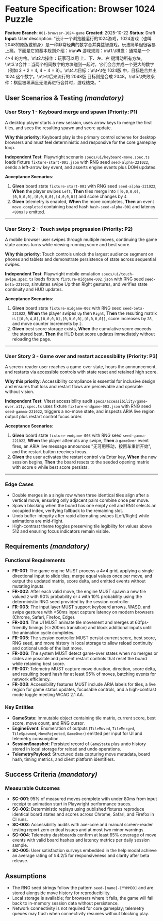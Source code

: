 # Feature Specification: Browser 1024 Puzzle

**Feature Branch**: `001-browser-1024-game`
**Created**: 2025-10-22
**Status**: Draft
**Input**: User description: "设计一个浏览器运行的1024游戏，1024游戏（也叫 2048的原版或前身）是一种非常经典的数字合并类益智游戏。玩法简单但很容易上瘾。下面是它的基本规则介绍：\n\n🎮 游戏规则：\n\t1.\t棋盘：通常是一个 4×4 的方格。\n\t2.\t操作：玩家可以用 上、下、左、右 键滑动所有方块。\n\t3.\t合并：当两个相同数字的方块碰到一起时，它们会合并成一个更大的数字（例如 2 + 2 = 4, 4 + 4 = 8）。\n\t4.\t目标：\n\t•\t在 1024版 中，目标是合并出 1024 这个数字。\n\t•\t后来流行的 2048版 目标则是合成 2048。\n\t5.\t失败条件：棋盘被填满且无法再进行合并时，游戏结束。"

## User Scenarios & Testing *(mandatory)*

### User Story 1 - Keyboard merge and spawn (Priority: P1)

A desktop player starts a new session, uses arrow keys to merge the first tiles, and sees the resulting spawn and score update.

**Why this priority**: Keyboard play is the primary control scheme for desktop browsers and must feel deterministic and responsive for the core gameplay loop.

**Independent Test**: Playwright scenario `specs/ui/keyboard-move.spec.ts` loads fixture `fixture-start-001.json` with RNG seed `seed-alpha-221022`, sends a left-arrow key event, and asserts engine events plus DOM updates.

**Acceptance Scenarios**:

1. **Given** board state `fixture-start-001` with RNG seed `seed-alpha-221022`, **When** the player swipes `Left`, **Then** tiles merge into `[[0,0,0,0],[0,0,0,0],[0,0,0,0],[4,0,0,0]]` and score changes by `4`.
2. **Given** telemetry is enabled, **When** the move completes, **Then** an event `move.completed` containing board hash `hash-seed-alpha-001` and latency `<80ms` is emitted.

---

### User Story 2 - Touch swipe progression (Priority: P2)

A mobile browser user swipes through multiple moves, continuing the game state across turns while viewing running score and best score.

**Why this priority**: Touch controls unlock the largest audience segment on phones and tablets and demonstrate persistence of state across sequential swipes.

**Independent Test**: Playwright mobile emulation `specs/ui/touch-swipe.spec.ts` loads fixture `fixture-midgame-002.json` with RNG seed `seed-beta-221022`, simulates swipe Up then Right gestures, and verifies state continuity and HUD updates.

**Acceptance Scenarios**:

1. **Given** board state `fixture-midgame-002` with RNG seed `seed-beta-221022`, **When** the player swipes `Up` then `Right`, **Then** the resulting matrix is `[[0,0,4,8],[0,0,0,0],[0,0,0,0],[0,0,0,0]]`, score increases by `28`, and move counter increments by `2`.
2. **Given** best score storage exists, **When** the cumulative score exceeds the stored best, **Then** the HUD best score updates immediately without reloading the page.

---

### User Story 3 - Game over and restart accessibility (Priority: P3)

A screen-reader user reaches a game-over state, hears the announcement, and restarts via accessible controls with state reset and retained high score.

**Why this priority**: Accessibility compliance is essential for inclusive design and ensures that loss and restart flows are perceivable and operable without vision.

**Independent Test**: Vitest accessibility audit `specs/accessibility/game-over.a11y.spec.ts` uses fixture `fixture-endgame-003.json` with RNG seed `seed-gamma-221022`, triggers a no-move state, and inspects ARIA live region output plus restart control focus order.

**Acceptance Scenarios**:

1. **Given** board state `fixture-endgame-003` with RNG seed `seed-gamma-221022`, **When** the player attempts any swipe, **Then** a `gameOver` event fires, an ARIA live message announces "无可用移动，按回车重新开始", and the restart button receives focus.
2. **Given** the user activates the restart control via Enter key, **When** the new session begins, **Then** the board resets to the seeded opening matrix with score `0` while best score persists.

---

### Edge Cases

- Double merges in a single row when three identical tiles align after a vertical move, ensuring only adjacent pairs combine once per move.
- Spawn blocking when the board has one empty cell and RNG selects an occupied index, verifying fallback to the remaining slot.
- Undo buffer integrity after rapid alternating swipes (Left/Right) while animations are mid-flight.
- High-contrast theme toggles preserving tile legibility for values above 512 and ensuring focus indicators remain visible.

## Requirements *(mandatory)*

### Functional Requirements

- **FR-001**: The game engine MUST process a 4×4 grid, applying a single directional input to slide tiles, merge equal values once per move, and output the updated matrix, score delta, and emitted events without mutating inputs.
- **FR-002**: After each valid move, the engine MUST spawn a new tile valued `2` with 90% probability or `4` with 10% probability using the deterministic RNG seed provided by the session controller.
- **FR-003**: The input layer MUST support keyboard arrows, WASD, and swipe gestures with <50ms input capture latency on modern browsers (Chrome, Safari, Firefox, Edge).
- **FR-004**: The UI MUST animate tile movement and merges at 60fps-friendly timings (<=200ms transition) and block additional inputs until the animation cycle completes.
- **FR-005**: The session controller MUST persist current score, best score, RNG seed, and move history in local storage to allow reload continuity and optional undo of the last move.
- **FR-006**: The system MUST detect game-over states when no merges or slides are possible and present restart controls that reset the board while retaining best score.
- **FR-007**: Telemetry MUST capture move duration, direction, score delta, and resulting board hash for at least 95% of moves, batching events for network efficiency.
- **FR-008**: Accessibility features MUST include ARIA labels for tiles, a live region for game status updates, focusable controls, and a high-contrast mode toggle meeting WCAG 2.1 AA.

### Key Entities

- **GameState**: Immutable object containing tile matrix, current score, best score, move count, and RNG cursor.
- **EngineEvent**: Enumeration of outputs (`TileMoved`, `TileMerged`, `TileSpawned`, `MoveRejected`, `GameOver`) emitted per input for UI and telemetry consumption.
- **SessionSnapshot**: Persisted record of `GameState` plus undo history stored in local storage for reload and undo operations.
- **TelemetryPayload**: Structured data capturing move metadata, board hash, timing metrics, and client platform identifiers.

## Success Criteria *(mandatory)*

### Measurable Outcomes

- **SC-001**: 95% of measured moves complete with under 80ms from input receipt to animation start in Playwright performance traces.
- **SC-002**: Deterministic replays using published fixtures reproduce identical board states and scores across Chrome, Safari, and Firefox in CI runs.
- **SC-003**: Accessibility audits with axe-core and manual screen-reader testing report zero critical issues and at most two minor warnings.
- **SC-004**: Telemetry dashboards confirm at least 95% coverage of move events with valid board hashes and latency metrics per daily session sample.
- **SC-005**: User satisfaction surveys embedded in the help modal achieve an average rating of ≥4.2/5 for responsiveness and clarity after beta release.

## Assumptions

- The RNG seed strings follow the pattern `seed-[name]-[YYMMDD]` and are stored alongside move history for reproducibility.
- Local storage is available; for browsers where it fails, the game will fall back to in-memory session data without persistence.
- Network connectivity is not required for core gameplay; telemetry queues may flush when connectivity resumes without blocking play.
